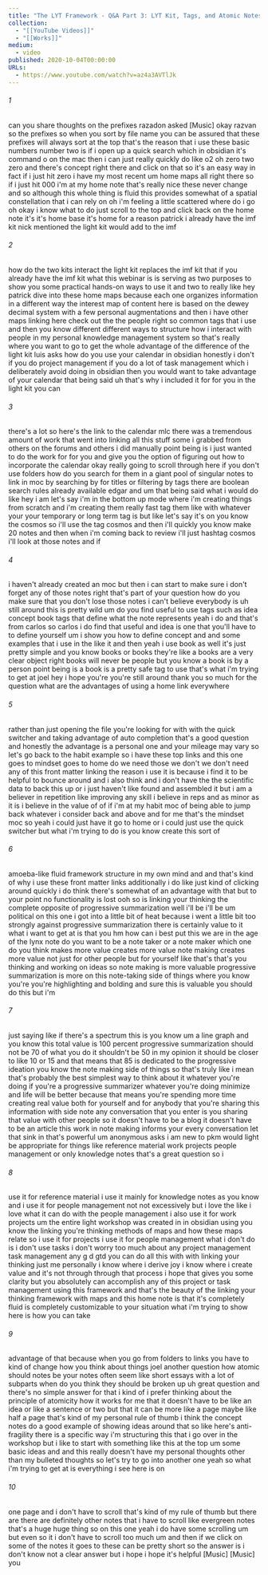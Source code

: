 ```yaml
---
title: "The LYT Framework - Q&A Part 3: LYT Kit, Tags, and Atomic Notes"
collection:
  - "[[YouTube Videos]]"
  - "[[Works]]"
medium:
  - video
published: 2020-10-04T00:00:00
URLs:
  - https://www.youtube.com/watch?v=az4a3AVTlJk
---
```


###### 1

can you share thoughts on the prefixes razadon asked [Music] okay razvan so the prefixes so when you sort by file name you can be assured that these prefixes will always sort at the top that's the reason that i use these basic numbers number two is if i open up a quick search which in obsidian it's command o on the mac then i can just really quickly do like o2 oh zero two zero and there's concept right there and click on that so it's an easy way in fact if i just hit zero i have my most recent um home maps all right there so if i just hit 000 i'm at my home note that's really nice these never change and so although this whole thing is fluid this provides somewhat of a spatial constellation that i can rely on oh i'm feeling a little scattered where do i go oh okay i know what to do just scroll to the top and click back on the home note it's it's home base it's home for a reason patrick i already have the imf kit nick mentioned the light kit would add to the imf

###### 2

how do the two kits interact the light kit replaces the imf kit that if you already have the imf kit what this webinar is is serving as two purposes to show you some practical hands-on ways to use it and two to really like hey patrick dive into these home maps because each one organizes information in a different way the interest map of content here is based on the dewey decimal system with a few personal augmentations and then i have other maps linking here check out the the people right so common tags that i use and then you know different different ways to structure how i interact with people in my personal knowledge management system so that's really where you want to go to get the whole advantage of the difference of the light kit luis asks how do you use your calendar in obsidian honestly i don't if you do project management if you do a lot of task management which i deliberately avoid doing in obsidian then you would want to take advantage of your calendar that being said uh that's why i included it for for you in the light kit you can

###### 3

there's a lot so here's the link to the calendar mlc there was a tremendous amount of work that went into linking all this stuff some i grabbed from others on the forums and others i did manually point being is i just wanted to do the work for for you and give you the option of figuring out how to incorporate the calendar okay really going to scroll through here if you don't use folders how do you search for them in a giant pool of singular notes to link in moc by searching by for titles or filtering by tags there are boolean search rules already available edgar and um that being said what i would do like hey i am let's say i'm in the bottom up mode where i'm creating things from scratch and i'm creating them really fast tag them like with whatever your your temporary or long term tag is but like let's say it's on you know the cosmos so i'll use the tag cosmos and then i'll quickly you know make 20 notes and then when i'm coming back to review i'll just hashtag cosmos i'll look at those notes and if

###### 4

i haven't already created an moc but then i can start to make sure i don't forget any of those notes right that's part of your question how do you make sure that you don't lose those notes i can't believe everybody is uh still around this is pretty wild um do you find useful to use tags such as idea concept book tags that define what the note represents yeah i do and that's from carlos so carlos i do find that useful and idea is one that you'll have to to define yourself um i show you how to define concept and and some examples that i use in the like it and then yeah i use book as well it's just pretty simple and you know books or books they're like a books are a very clear object right books will never be people but you know a book is by a person point being is a book is a pretty safe tag to use that's what i'm trying to get at joel hey i hope you're you're still around thank you so much for the question what are the advantages of using a home link everywhere

###### 5

rather than just opening the file you're looking for with with the quick switcher and taking advantage of auto completion that's a good question and honestly the advantage is a personal one and your mileage may vary so let's go back to the habit example so i have these top links and this one goes to mindset goes to home do we need those we don't we don't need any of this front matter linking the reason i use it is because i find it to be helpful to bounce around and i also think and i don't have the the scientific data to back this up or i just haven't like found and assembled it but i am a believer in repetition like improving any skill i believe in reps and as minor as it is i believe in the value of of if i'm at my habit moc of being able to jump back whatever i consider back and above and for me that's the mindset moc so yeah i could just have it go to home or i could just use the quick switcher but what i'm trying to do is you know create this sort of

###### 6

amoeba-like fluid framework structure in my own mind and and that's kind of why i use these front matter links additionally i do like just kind of clicking around quickly i do think there's somewhat of an advantage with that but to your point no functionality is lost ooh so is linking your thinking the complete opposite of progressive summarization well i'll be i'll be um political on this one i got into a little bit of heat because i went a little bit too strongly against progressive summarization there is certainly value to it what i want to get at is that you hm how can i best put this we are in the age of the lynx note do you want to be a note taker or a note maker which one do you think makes more value creates more value note making creates more value not just for other people but for yourself like that's that's you thinking and working on ideas so note making is more valuable progressive summarization is more on this note-taking side of things where you know you're you're highlighting and bolding and sure this is valuable you should do this but i'm

###### 7

just saying like if there's a spectrum this is you know um a line graph and you know this total value is 100 percent progressive summarization should not be 70 of what you do it shouldn't be 50 in my opinion it should be closer to like 10 or 15 and that means that 85 is dedicated to the progressive ideation you know the note making side of things so that's truly like i mean that's probably the best simplest way to think about it whatever you're doing if you're a progressive summarizer whatever you're doing minimize and life will be better because that means you're spending more time creating real value both for yourself and for anybody that you're sharing this information with side note any conversation that you enter is you sharing that value with other people so it doesn't have to be a blog it doesn't have to be an article this work in note making informs your every conversation let that sink in that's powerful um anonymous asks i am new to pkm would light be appropriate for things like reference material work projects people management or only knowledge notes that's a great question so i

###### 8

use it for reference material i use it mainly for knowledge notes as you know and i use it for people management not not excessively but i love the like i love what it can do with the people management i also use it for work projects um the entire light workshop was created in in obsidian using you know the linking you're thinking methods of maps and how these maps relate so i use it for projects i use it for people management what i don't do is i don't use tasks i don't worry too much about any project management task management any g d gtd you can do all this with with linking your thinking just me personally i know where i derive joy i know where i create value and it's not through through that process i hope that gives you some clarity but you absolutely can accomplish any of this project or task management using this framework and that's the beauty of the linking your thinking framework with maps and this home note is that it's completely fluid is completely customizable to your situation what i'm trying to show here is how you can take

###### 9

advantage of that because when you go from folders to links you have to kind of change how you think about things joel another question how atomic should notes be your notes often seem like short essays with a lot of subparts when do you think they should be broken up uh great question and there's no simple answer for that i kind of i prefer thinking about the principle of atomicity how it works for me that it doesn't have to be like an idea or like a sentence or two but that it can be more like a page maybe like half a page that's kind of my personal rule of thumb i think the concept notes do a good example of showing ideas around that so like here's anti-fragility there is a specific way i'm structuring this that i go over in the workshop but i like to start with something like this at the top um some basic ideas and and this really doesn't have my personal thoughts other than my bulleted thoughts so let's try to go into another one yeah so what i'm trying to get at is everything i see here is on

###### 10

one page and i don't have to scroll that's kind of my rule of thumb but there are there are definitely other notes that i have to scroll like evergreen notes that's a huge huge thing so on this one yeah i do have some scrolling um but even so it i don't have to scroll too much um and then if we click on some of the notes it goes to these can be pretty short so the answer is i don't know not a clear answer but i hope i hope it's helpful [Music] [Music] you
